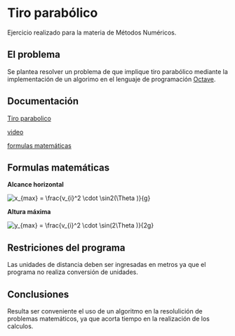 # Tiro parabólico
Ejercicio realizado para la materia de Métodos Numéricos.

## El problema
Se plantea resolver un problema de que implique tiro parabólico mediante la implementación de un algorimo en el lenguaje de programación [Octave](https://http://octave.org/).

## Documentación 
[Tiro parabolico](https://www.lifeder.com/tiro-movimiento-parabolico/#Formulas)
 
[video](https://youtu.be/YfJzRX78UlM)

[formulas matemáticas](https://www.codecogs.com/latex/eqneditor.php)

## Formulas matemáticas
 **Alcance horizontal**

<img src="https://latex.codecogs.com/gif.latex?x_{max}&space;=&space;\frac{v_{i}^2&space;\cdot&space;\sin2(\Theta&space;)}{g}" title="x_{max} = \frac{v_{i}^2 \cdot \sin2(\Theta )}{g}" />

 **Altura máxima**

<img src="https://latex.codecogs.com/gif.latex?y_{max}&space;=&space;\frac{v_{i}^2&space;\cdot&space;\sin(2\Theta&space;)}{2g}" title="y_{max} = \frac{v_{i}^2 \cdot \sin(2\Theta )}{2g}" />


## Restriciones del programa
Las unidades de distancia deben ser ingresadas en metros ya que el programa no realiza conversión de unidades. 

## Conclusiones
Resulta ser conveniente el uso de un algoritmo en la resolulición de problemas matemáticos, ya que acorta tiempo en la realización de los calculos.